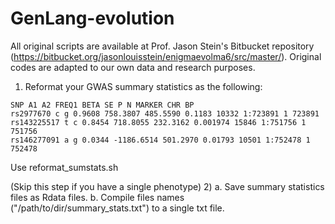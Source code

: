 # GenLang-evolution

All original scripts are available at Prof. Jason Stein's Bitbucket repository (https://bitbucket.org/jasonlouisstein/enigmaevolma6/src/master/). Original codes are adapted to our own data and research purposes.

1) Reformat your GWAS summary statistics as the following:

```
SNP A1 A2 FREQ1 BETA SE P N MARKER CHR BP
rs2977670 c g 0.9608 758.3807 485.5590 0.1183 10332 1:723891 1 723891
rs143225517 t c 0.8454 718.8055 232.3162 0.001974 15846 1:751756 1 751756
rs146277091 a g 0.0344 -1186.6514 501.2970 0.01793 10501 1:752478 1 752478
```

Use reformat_sumstats.sh

(Skip this step if you have a single phenotype)
2) a. Save summary statistics files as Rdata files.
   b. Compile files names ("/path/to/dir/summary_stats.txt") to a single txt file.

